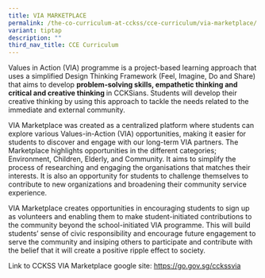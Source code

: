 ```yaml
---
title: VIA MARKETPLACE
permalink: /the-co-curriculum-at-cckss/cce-curriculum/via-marketplace/
variant: tiptap
description: ""
third_nav_title: CCE Curriculum
---
```

<p>Values in Action (VIA) programme is a project-based learning approach
that uses a simplified Design Thinking Framework (Feel, Imagine, Do and
Share) that aims to develop <strong>problem-solving skills, empathetic thinking and critical and creative thinking </strong>in
CCKSians. Students will develop their creative thinking by using this approach
to tackle the needs related to the immediate and external community.</p>
<p>VIA Marketplace was created as a centralized platform where students can
explore various Values-in-Action (VIA) opportunities, making it easier
for students to discover and engage with our long-term VIA partners. The
Marketplace highlights opportunities in the different categories; Environment,
Children, Elderly, and Community. It aims to simplify the process of researching
and engaging the organisations that matches their interests. It is also
an opportunity for students to challenge themselves to contribute to new
organizations and broadening their community service experience.</p>
<p>VIA Marketplace creates opportunities in encouraging students to sign
up as volunteers and enabling them to make student-initiated contributions
to the community beyond the school-initiated VIA programme. This will build
students’ sense of civic responsibility and encourage future engagement
to serve the community and insiping others to participate and contribute
with the belief that it will create a positive ripple effect to society.</p>
<p></p>
<p>Link to CCKSS VIA Marketplace google site: <a href="https://go.gov.sg/cckssvia" rel="noopener nofollow" target="_blank">https://go.gov.sg/cckssvia</a>
</p>